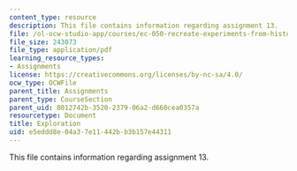 ```yaml
---
content_type: resource
description: This file contains information regarding assignment 13.
file: /ol-ocw-studio-app/courses/ec-050-recreate-experiments-from-history-inform-the-future-from-the-past-galileo-january-iap-2010/e5eddd8e04a37e11442bb3b157e44311_MITEC_050IAP10_assn13.pdf
file_size: 243073
file_type: application/pdf
learning_resource_types:
- Assignments
license: https://creativecommons.org/licenses/by-nc-sa/4.0/
ocw_type: OCWFile
parent_title: Assignments
parent_type: CourseSection
parent_uid: 8012742b-3520-2379-06a2-d660cea0357a
resourcetype: Document
title: Exploration
uid: e5eddd8e-04a3-7e11-442b-b3b157e44311
---
```

This file contains information regarding assignment 13.